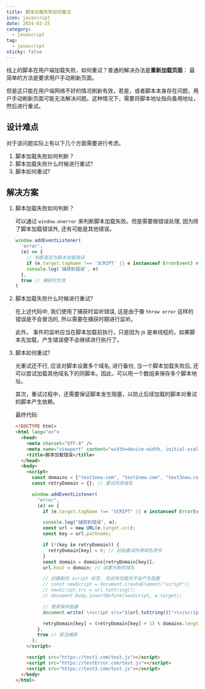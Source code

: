 ```yaml
---
title: 脚本加载失败如何重试
icon: javascript
date: 2024-03-25
category:
  - javascript
tag:
  - javascript
sticky: false
---
```


线上的脚本在用户端加载失败，如何重试？普通的解决办法是**重新加载页面**： 最简单的方法是要求用户手动刷新页面。

但是这只能在用户端网络不好的情况刷新有效，若是，或者脚本本身存在问题，用户手动刷新页面可能无法解决问题。这种情况下，需要将脚本地址指向备用地址，然后进行重试。

## 设计难点

对于该问题实际上有以下几个方面需要进行考虑。

1. 脚本加载失败如何判断？
2. 脚本加载失败什么时候进行重试?
3. 脚本如何重试?

## 解决方案

1. 脚本加载失败如何判断？

   可以通过 `window.onerror` 来判断脚本加载失败。但是需要做错误处理, 因为除了脚本加载错误外, 还有可能是其他错误。

   ```js
   window.addEventListener(
     'error',
     (e) => {
       // 判断是否为脚本加载错误
       if (e.target.tagName !== 'SCRIPT' || e instanceof ErrorEvent) return
       console.log('捕获到错误', e)
     },
     true // 捕获时生效
   )
   ```

2. 脚本加载失败什么时候进行重试?

   在上述代码中, 我们使用了捕获时监听错误, 这是由于像 `throw error` 这样的错误是不会冒泡的, 所以需要在捕获时期进行监听。

   此外， 事件的监听应当在脚本加载前执行，只是因为 js 是单线程的，如果脚本先加载，产生错误便不会继续进行执行了。

3. 脚本如何重试?

   光重试还不行, 应该对脚本设置多个域名, 进行备份, 当一个脚本加载失败后, 还可以尝试加载其他域名下的同脚本。因此，可以用一个数组来保存多个脚本地址。

   其次，重试过程中，还需要保证脚本发生阻塞，以防止后续加载的脚本对重试的脚本产生依赖。

   最终代码:

   ```html
   <!DOCTYPE html>
   <html lang="en">
     <head>
       <meta charset="UTF-8" />
       <meta name="viewport" content="width=device-width, initial-scale=1.0" />
       <title>脚本加载错误</title>
     </head>
     <body>
       <script>
         const domains = ["test1new.com", "test2new.com", "test3new.com"];
         const retryDomain = {}; // 重试所用域名

         window.addEventListener(
           "error",
           (e) => {
             if (e.target.tagName !== "SCRIPT" || e instanceof ErrorEvent) return;

             console.log("捕获到错误", e);
             const url = new URL(e.target.src);
             const key = url.pathname;

             if (!(key in retryDomain)) {
               retryDomain[key] = 0; // 初始重试所用域名序号
             }
             const domain = domains[retryDomain[key]];
             url.host = domain; // 设置为新的域名

             // 创建新的 script 标签, 但这样加载并不会产生阻塞
             // const newScript = document.createElement("script");
             // newScript.src = url.toString();
             // document.body.insertBefore(newScript, e.target);

             // 使其保持阻塞
             document.write(`\<script src="${url.toString()}">\</script>`)

             retryDomain[key] = (retryDomain[key] + 1) % domains.length; // index 增加
           },
           true // 冒泡捕获
         );
       </script>

       <script src="https://test1.com/test.js"></script>
       <script src="https://testError.com/test.js"></script>
       <script src="https://test3.com/test.js"></script>
     </body>
   </html>
   ```
